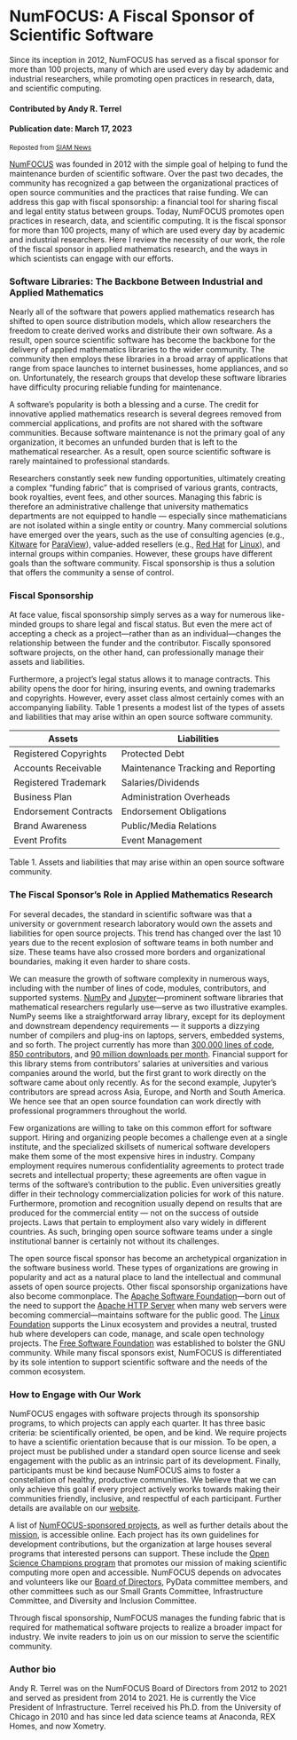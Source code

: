 # NumFOCUS: A Fiscal Sponsor of Scientific Software

<!-- Begin deck text -->
Since its inception in 2012, NumFOCUS has served as a fiscal sponsor for more than 100 projects, many of which are used every day by adademic and industrial researchers, while promoting open practices in research, data, and scientific computing.
<!-- End deck text -->

#### Contributed by Andy R. Terrel

#### Publication date: March 17, 2023

<sup>Reposted from [SIAM News](https://sinews.siam.org/Details-Page/numfocus-a-fiscal-sponsor-of-scientific-software)</sup>

[NumFOCUS](https://numfocus.org/) was founded in 2012 with the simple goal of helping to fund the maintenance burden of scientific software. Over the past two decades, the community has recognized a gap between the organizational practices of open source communities and the practices that raise funding. We can address this gap with fiscal sponsorship: a financial tool for sharing fiscal and legal entity status between groups. Today, NumFOCUS promotes open practices in research, data, and scientific computing. It is the fiscal sponsor for more than 100 projects, many of which are used every day by academic and industrial researchers. Here I review the necessity of our work, the role of the fiscal sponsor in applied mathematics research, and the ways in which scientists can engage with our efforts.

### Software Libraries: The Backbone Between Industrial and Applied Mathematics

Nearly all of the software that powers applied mathematics research has shifted to open source distribution models, which allow researchers the freedom to create derived works and distribute their own software. As a result, open source scientific software has become the backbone for the delivery of applied mathematics libraries to the wider community. The community then employs these libraries in a broad array of applications that range from space launches to internet businesses, home appliances, and so on. Unfortunately, the research groups that develop these software libraries have difficulty procuring reliable funding for maintenance.

A software’s popularity is both a blessing and a curse. The credit for innovative applied mathematics research is several degrees removed from commercial applications, and profits are not shared with the software communities. Because software maintenance is not the primary goal of any organization, it becomes an unfunded burden that is left to the mathematical researcher. As a result, open source scientific software is rarely maintained to professional standards.

Researchers constantly seek new funding opportunities, ultimately creating a complex “funding fabric” that is comprised of various grants, contracts, book royalties, event fees, and other sources. Managing this fabric is therefore an administrative challenge that university mathematics departments are not equipped to handle — especially since mathematicians are not isolated within a single entity or country. Many commercial solutions have emerged over the years, such as the use of consulting agencies (e.g., [Kitware](https://www.kitware.com/) for [ParaView](https://www.paraview.org/)), value-added resellers (e.g., [Red Hat](https://www.redhat.com/en) for [Linux](https://www.linux.org/)), and internal groups within companies. However, these groups have different goals than the software community. Fiscal sponsorship is thus a solution that offers the community a sense of control.

### Fiscal Sponsorship

At face value, fiscal sponsorship simply serves as a way for numerous like-minded groups to share legal and fiscal status. But even the mere act of accepting a check as a project—rather than as an individual—changes the relationship between the funder and the contributor. Fiscally sponsored software projects, on the other hand, can professionally manage their assets and liabilities.

Furthermore, a project’s legal status allows it to manage contracts. This ability opens the door for hiring, insuring events, and owning trademarks and copyrights. However, every asset class almost certainly comes with an accompanying liability. Table 1 presents a modest list of the types of assets and liabilities that may arise within an open source software community.

Assets | Liabilities
------|-----------
Registered Copyrights | Protected Debt
Accounts Receivable | Maintenance Tracking and Reporting
Registered Trademark | Salaries/Dividends
Business Plan | Administration Overheads
Endorsement Contracts | Endorsement Obligations
Brand Awareness | Public/Media Relations
Event Profits | Event Management

Table 1. Assets and liabilities that may arise within an open source software community.

### The Fiscal Sponsor’s Role in Applied Mathematics Research

For several decades, the standard in scientific software was that a university or government research laboratory would own the assets and liabilities for open source projects. This trend has changed over the last 10 years due to the recent explosion of software teams in both number and size. These teams have also crossed more borders and organizational boundaries, making it even harder to share costs.

We can measure the growth of software complexity in numerous ways, including with the number of lines of code, modules, contributors, and supported systems. [NumPy](https://numpy.org/) and [Jupyter](https://jupyter.org/)—prominent software libraries that mathematical researchers regularly use—serve as two illustrative examples. NumPy seems like a straightforward array library, except for its deployment and downstream dependency requirements — it supports a dizzying number of compilers and plug-ins on laptops, servers, embedded systems, and so forth. The project currently has more than [300,000 lines of code](https://github.com/numpy/numpy), [850 contributors](https://libraries.io/pypi/numpy), and [90 million downloads per month](https://pypistats.org/packages/numpy). Financial support for this library stems from contributors’ salaries at universities and various companies around the world, but the first grant to work directly on the software came about only recently. As for the second example, Jupyter’s contributors are spread across Asia, Europe, and North and South America. We hence see that an open source foundation can work directly with professional programmers throughout the world.

Few organizations are willing to take on this common effort for software support. Hiring and organizing people becomes a challenge even at a single institute, and the specialized skillsets of numerical software developers make them some of the most expensive hires in industry. Company employment requires numerous confidentiality agreements to protect trade secrets and intellectual property; these agreements are often vague in terms of the software’s contribution to the public. Even universities greatly differ in their technology commercialization policies for work of this nature. Furthermore, promotion and recognition usually depend on results that are produced for the commercial entity — not on the success of outside projects. Laws that pertain to employment also vary widely in different countries. As such, bringing open source software teams under a single institutional banner is certainly not without its challenges.

The open source fiscal sponsor has become an archetypical organization in the software business world. These types of organizations are growing in popularity and act as a natural place to land the intellectual and communal assets of open source projects. Other fiscal sponsorship organizations have also become commonplace. The [Apache Software Foundation](https://www.apache.org/)—born out of the need to support the [Apache HTTP Server](https://httpd.apache.org/) when many web servers were becoming commercial—maintains software for the public good. The [Linux Foundation](https://linuxfoundation.org/) supports the Linux ecosystem and provides a neutral, trusted hub where developers can code, manage, and scale open technology projects. The [Free Software Foundation](https://www.fsf.org/) was established to bolster the GNU community. While many fiscal sponsors exist, NumFOCUS is differentiated by its sole intention to support scientific software and the needs of the common ecosystem.

### How to Engage with Our Work

NumFOCUS engages with software projects through its sponsorship programs, to which projects can apply each quarter. It has three basic criteria: be scientifically oriented, be open, and be kind. We require projects to have a scientific orientation because that is our mission. To be open, a project must be published under a standard open source license and seek engagement with the public as an intrinsic part of its development. Finally, participants must be kind because NumFOCUS aims to foster a constellation of healthy, productive communities. We believe that we can only achieve this goal if every project actively works towards making their communities friendly, inclusive, and respectful of each participant. Further details are available on our [website](https://numfocus.org/).

A list of [NumFOCUS-sponsored projects](https://numfocus.org/sponsored-projects), as well as further details about the [mission](https://numfocus.org/projects-overview), is accessible online. Each project has its own guidelines for development contributions, but the organization at large houses several programs that interested persons can support. These include the [Open Science Champions program](https://numfocus.org/your-support) that promotes our mission of making scientific computing more open and accessible. NumFOCUS depends on advocates and volunteers like our [Board of Directors](https://numfocus.org/community/people), PyData committee members, and other committees such as our Small Grants Committee, Infrastructure Committee, and Diversity and Inclusion Committee.

Through fiscal sponsorship, NumFOCUS manages the funding fabric that is required for mathematical software projects to realize a broader impact for industry. We invite readers to join us on our mission to serve the scientific community.

### Author bio

Andy R. Terrel was on the NumFOCUS Board of Directors from 2012 to 2021 and served as president from 2014 to 2021. He is currently the Vice President of Infrastructure. Terrel received his Ph.D. from the University of Chicago in 2010 and has since led data science teams at Anaconda, REX Homes, and now Xometry.

<!---
Publish: yes
Pinned: no
Topics: projects and organizations, funding sources and programs
--->
